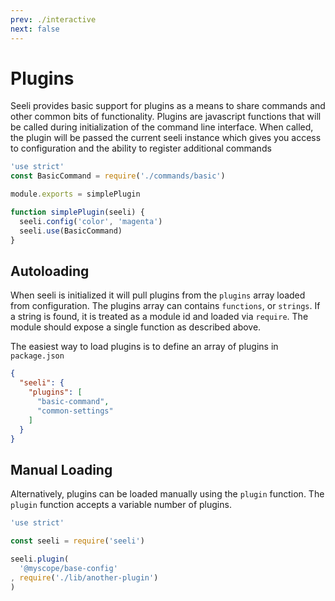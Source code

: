 ```yaml
---
prev: ./interactive
next: false
---
```

# Plugins

Seeli provides basic support for plugins as a means to share commands
and other common bits of functionality. Plugins are javascript functions
that will be called during initialization of the command line interface.
When called, the plugin will be passed the current seeli instance which gives you access to configuration and the ability to register additional commands

```javascript
'use strict'
const BasicCommand = require('./commands/basic')

module.exports = simplePlugin

function simplePlugin(seeli) {
  seeli.config('color', 'magenta')
  seeli.use(BasicCommand)
}
```

## Autoloading

When seeli is initialized it will pull plugins from the `plugins` array loaded
from configuration. The plugins array can contains `functions`, or `strings`.
If a string is found, it is treated as a module id and loaded via `require`. The
module should expose a single function as described above.

The easiest way to load plugins is to define an array of plugins in `package.json`

```json
{
  "seeli": {
    "plugins": [
      "basic-command",
      "common-settings"
    ]
  }
}
```

## Manual Loading

Alternatively, plugins can be loaded manually using the `plugin` function.
The `plugin` function accepts a variable number of plugins.

```javascript
'use strict'

const seeli = require('seeli')

seeli.plugin(
  '@myscope/base-config'
, require('./lib/another-plugin')
)
```
